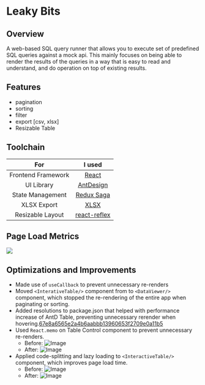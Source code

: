 # Leaky Bits

## Overview

A web-based SQL query runner that allows you to execute set of predefined SQL queries against a mock api.
This mainly focuses on being able to render the results of the queries in a way that is easy to read and understand, and
do operation on top of existing results.

## Features

- pagination
- sorting
- filter
- export [csv, xlsx]
- Resizable Table

## Toolchain

|        For         |                           I used                           |
|:------------------:|:----------------------------------------------------------:|
| Frontend Framework |               [React](https://reactjs.org/)                |
|     UI Library     |              [AntDesign](https://ant.design)               |
|  State Management  |          [Redux Saga](https://redux-saga.js.org)           |
|    XLSX Export     |         [XLSX](https://www.npmjs.com/package/xlsx)         |
|  Resizable Layout  | [react-reflex](https://www.npmjs.com/package/react-reflex) |

## Page Load Metrics
![](https://i.ibb.co/dWwHV1F/Screenshot-2022-05-31-at-12-37-32-AM.png)
## Optimizations and Improvements

- Made use of `useCallback` to prevent unnecessary re-renders
- Moved `<InterativeTable/>` component from <App/> to `<DataViewer/>` component, which stopped the re-rendering of the
  entire app when paginating or sorting.
- Added resolutions to package.json that helped with performance increase of AntD Table, preventing unnecessary rerender
  when
  hovering.[67e8a6565e2a4b6aabbb13960653f2709e0a11b5](https://github.com/NikhilCodes/leaky-bits/commit/67e8a6565e2a4b6aabbb13960653f2709e0a11b5)
- Used `React.memo` on Table Control component to prevent unnecessary re-renders.
  - Before: ![Image](https://i.ibb.co/nwFb3sC/Screenshot-2022-05-29-at-12-15-26-AM.png)
  - After: ![Image](https://i.ibb.co/2FqcP3D/Screenshot-2022-05-29-at-12-11-21-AM.png)
- Applied code-splitting and lazy loading to `<InteractiveTable/>` component, which improves page load time.
  - Before: ![Image](https://i.ibb.co/crLyMkk/Screenshot-2022-05-31-at-12-42-19-AM.png)
  - After: ![Image](https://i.ibb.co/R4MXWCS/Screenshot-2022-05-31-at-12-41-30-AM.png)
